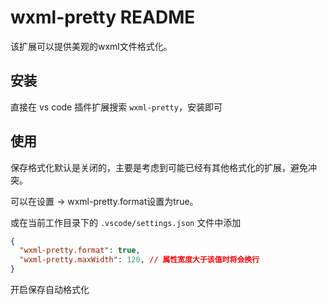 # wxml-pretty README

该扩展可以提供美观的wxml文件格式化。

## 安装
直接在 vs code 插件扩展搜索 ``` wxml-pretty ```，安装即可

## 使用
保存格式化默认是关闭的，主要是考虑到可能已经有其他格式化的扩展，避免冲突。

可以在设置 -> wxml-pretty.format设置为true。

或在当前工作目录下的 ```.vscode/settings.json``` 文件中添加
```json
{
  "wxml-pretty.format": true,
  "wxml-pretty.maxWidth": 120, // 属性宽度大于该值时将会换行
}
```
开启保存自动格式化
